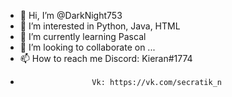 - 👋 Hi, I’m @DarkNight753
- 👀 I’m interested in Python, Java, HTML
- 🌱 I’m currently learning Pascal
- 💞️ I’m looking to collaborate on ...
- 📫 How to reach me Discord: Kieran#1774
-                     Vk: https://vk.com/secratik_n
                      

<!---
DarkNight753/DarkNight753 is a ✨ special ✨ repository because its `README.md` (this file) appears on your GitHub profile.
You can click the Preview link to take a look at your changes.
--->
